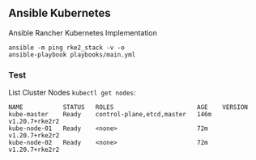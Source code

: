 ## Ansible Kubernetes
Ansible Rancher Kubernetes Implementation
```
ansible -m ping rke2_stack -v -o
ansible-playbook playbooks/main.yml
```

### Test 
List Cluster Nodes `kubectl get nodes`:
``` 
NAME           STATUS   ROLES                       AGE    VERSION
kube-master    Ready    control-plane,etcd,master   146m   v1.20.7+rke2r2
kube-node-01   Ready    <none>                      72m    v1.20.7+rke2r2
kube-node-02   Ready    <none>                      72m    v1.20.7+rke2r2
```
